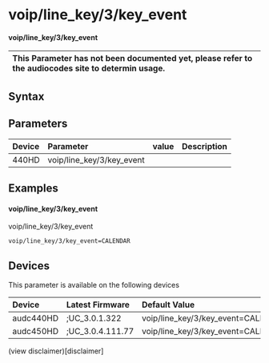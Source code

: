 ﻿---
description: voip/line_key/3/key_event
search: false
---

# voip/line_key/3/key_event

#### voip/line_key/3/key_event


| This Parameter has not been documented yet, please refer to the audiocodes site to determin usage.  | 
| :--- |

## Syntax

## Parameters
|Device|Parameter|value|Description|
|:---|:---|:---|:---|
| 440HD | voip/line_key/3/key_event |  |  |

## Examples
#### voip/line_key/3/key_event

voip/line_key/3/key_event

```
voip/line_key/3/key_event=CALENDAR
```

## Devices
This parameter is available on the following devices

| Device | Latest Firmware | Default Value |
|:---|:---|:---|
| audc440HD | ;UC_3.0.1.322 | voip/line_key/3/key_event=CALENDAR 
| audc450HD | ;UC_3.0.4.111.77 | voip/line_key/3/key_event=CALENDAR 

(view disclaimer)[disclaimer]
